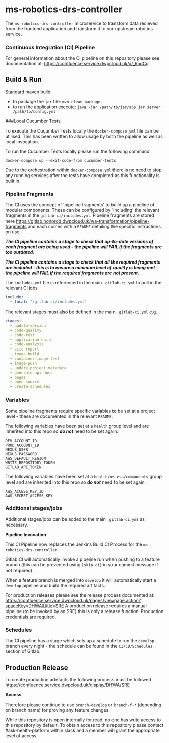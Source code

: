 # ms-robotics-drs-controller

The `ms-robotics-drs-controller` microservice to transform data recieved from the frontend application and transform it to our upstream robotics service.

### Continuous Integration (CI) Pipeline

For general information about the CI pipeline on this repository please see documentation at: https://confluence.service.dwpcloud.uk/x/_65dCg


## Build & Run

Standard maven build.
* to package the `jar` file: `mvn clean package`
* to run the application execute: `java -jar /path/to/jar/app.jar server /path/to/config.yml`


###Local Cucumber Tests

To execute the Cucumber Tests locally the `docker-compose.yml` file can be utilised. This has been written to allow usage by both the pipeline as well as local invocation.

To run the Cucumber Tests locally please run the following command:
```
docker-compose up --exit-code-from cucumber-tests
```

Due to the orchestration within `docker-compose.yml` there is no need to stop any running services after the tests have completed as this functionality is built in.


### Pipeline Fragments

The CI uses the concept of 'pipeline fragments' to build up a pipeline of modular components. These can be configured by 'including' the relevant fragments in the `gitlab-ci/includes.yml`. Pipeline fragments are stored here https://gitlab.nonprod.dwpcloud.uk/wa-transformation/pipeline-fragments and each comes with a `README` detailing the specific instructions on use.  

***The CI pipeline contains a stage to check that up-to-date versions of each fragment are being used - the pipeline will FAIL if the fragments are too outdated.***

***The CI pipeline contains a stage to check that all the required fragments are included - this is to ensure a minimum level of quality is being met - the pipeline will FAIL if the required fragments are not present.***

The `includes.yml` file is referenced in the main `.gitlab-ci.yml` to pull in the relevant CI jobs

```yaml
include:
  - local: "/gitlab-ci/includes.yml"  
```

The relevant stages must also be defined in the main `.gitlab-ci.yml` e.g.

```yaml
stages:
  - update-version
  - code-quality
  - code-test
  - application-build
  - code-analysis
  - site-report
  - image-build
  - container-image-test
  - image-push
  - update-project-metadata
  - generate-api-docs
  - pages
  - open-source
  - create-schedules
```


### Variables

Some pipeline fragments require specific variables to be set at a project level - these are documented in the relevant `README`.

The following variables have been set at a `health` group level and are inherited into this repo so ***do not*** need to be set again:

`DEV_ACCOUNT_ID`  
`PROD_ACCOUNT_ID`  
`NEXUS_USER`  
`NEXUS_PASSWORD`  
`AWS_DEFAULT_REGION`  
`WRITE_REPOSITORY_TOKEN`  
`GITLAB_API_TOKEN`  

The following variables have been set at a `health/ns-esa/components` group level and are inherited into this repo so ***do not*** need to be set again:

`AWS_ACCESS_KEY_ID`   
`AWS_SECRET_ACCESS_KEY` 


### Additional stages/jobs

Additional stages/jobs can be added to the main `.gitlab-ci.yml` as necessary.


**Pipeline Invocation**

This CI Pipeline now replaces the Jenkins Build CI Process for the `ms-robotics-drs-controller`. 

Gitlab CI will automatically invoke a pipeline run when pushing to a feature branch (this can be prevented using `[skip ci]` in your commit message if not required).

When a feature branch is merged into `develop` it will automatically start a `develop` pipeline and build the required artifacts.

For production releases please see the release process documented at: https://confluence.service.dwpcloud.uk/pages/viewpage.action?spaceKey=DHWA&title=SRE
A production release requires a manual pipeline (to be invoked by an SRE) this is only a release function. 
Production credentials are required.


### Schedules

The CI pipeline has a stage which sets up a schedule to run the `develop` branch every night - the schedule can be found in the `CI/CD/Schedules` section of Gitlab.


## Production Release

To create production artefacts the following process must be followed https://confluence.service.dwpcloud.uk/display/DHWA/SRE


**Access**

Therefore please continue to use `branch-develop` or `branch-f-*` (depending on branch name) for proving any feature changes.

While this repository is open internally for read, no one has write access to this repository by default.
To obtain access to this repository please contact #ask-health-platform within slack and a member will grant the appropriate level of access.
